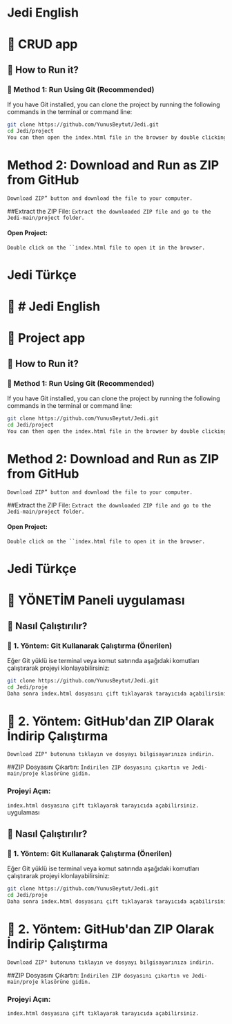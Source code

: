 # Jedi **English**
# 📝 CRUD app

## 🚀 How to Run it?

### 🔹 Method 1: Run Using Git (Recommended)
If you have Git installed, you can clone the project by running the following commands in the terminal or command line:

```sh
git clone https://github.com/YunusBeytut/Jedi.git
cd Jedi/project
You can then open the index.html file in the browser by double clicking on it.
````

# Method 2: Download and Run as ZIP from GitHub
```
Download ZIP” button and download the file to your computer.
```

##Extract the ZIP File:
```Extract the downloaded ZIP file and go to the Jedi-main/project folder.```

#### Open Project:
```Double click on the ``index.html file to open it in the browser.```




# Jedi **Türkçe**
# 📝 # Jedi **English**
# 📝 Project app

## 🚀 How to Run it?

### 🔹 Method 1: Run Using Git (Recommended)
If you have Git installed, you can clone the project by running the following commands in the terminal or command line:

```sh
git clone https://github.com/YunusBeytut/Jedi.git
cd Jedi/project
You can then open the index.html file in the browser by double clicking on it.
````

# Method 2: Download and Run as ZIP from GitHub
```
Download ZIP” button and download the file to your computer.
```

##Extract the ZIP File:
```Extract the downloaded ZIP file and go to the Jedi-main/project folder.```

#### Open Project:
```Double click on the ``index.html file to open it in the browser.```




# Jedi **Türkçe**
# 📝 YÖNETİM Paneli uygulaması

## 🚀 Nasıl Çalıştırılır?

### 🔹 1. Yöntem: Git Kullanarak Çalıştırma (Önerilen)
Eğer Git yüklü ise terminal veya komut satırında aşağıdaki komutları çalıştırarak projeyi klonlayabilirsiniz:

```sh
git clone https://github.com/YunusBeytut/Jedi.git
cd Jedi/proje
Daha sonra index.html dosyasını çift tıklayarak tarayıcıda açabilirsiniz.
````

# 🔹 2. Yöntem: GitHub'dan ZIP Olarak İndirip Çalıştırma
```
Download ZIP" butonuna tıklayın ve dosyayı bilgisayarınıza indirin.
```

##ZIP Dosyasını Çıkartın:
```İndirilen ZIP dosyasını çıkartın ve Jedi-main/proje klasörüne gidin.```

### Projeyi Açın:
```index.html dosyasına çift tıklayarak tarayıcıda açabilirsiniz.```
 uygulaması

## 🚀 Nasıl Çalıştırılır?

### 🔹 1. Yöntem: Git Kullanarak Çalıştırma (Önerilen)
Eğer Git yüklü ise terminal veya komut satırında aşağıdaki komutları çalıştırarak projeyi klonlayabilirsiniz:

```sh
git clone https://github.com/YunusBeytut/Jedi.git
cd Jedi/proje
Daha sonra index.html dosyasını çift tıklayarak tarayıcıda açabilirsiniz.
````

# 🔹 2. Yöntem: GitHub'dan ZIP Olarak İndirip Çalıştırma
```
Download ZIP" butonuna tıklayın ve dosyayı bilgisayarınıza indirin.
```

##ZIP Dosyasını Çıkartın:
```İndirilen ZIP dosyasını çıkartın ve Jedi-main/proje klasörüne gidin.```

### Projeyi Açın:
```index.html dosyasına çift tıklayarak tarayıcıda açabilirsiniz.```

